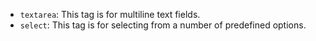  * `textarea`: This tag is for multiline text fields.
 * `select`: This tag is for selecting from a number of predefined options.